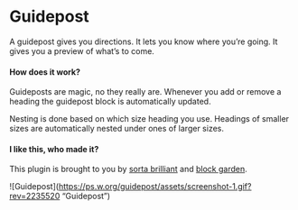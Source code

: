# Guidepost

A guidepost gives you directions. It lets you know where you’re going. It gives you a preview of what’s to come.

#### How does it work?

Guideposts are magic, no they really are. Whenever you add or remove a heading the guidepost block is automatically updated.

Nesting is done based on which size heading you use. Headings of smaller sizes are automatically nested under ones of larger sizes.

#### I like this, who made it?
This plugin is brought to you by [sorta brilliant](https://sortabrilliant.com/) and [block garden](https://block.garden).

![Guidepost](https://ps.w.org/guidepost/assets/screenshot-1.gif?rev=2235520 “Guidepost”)
